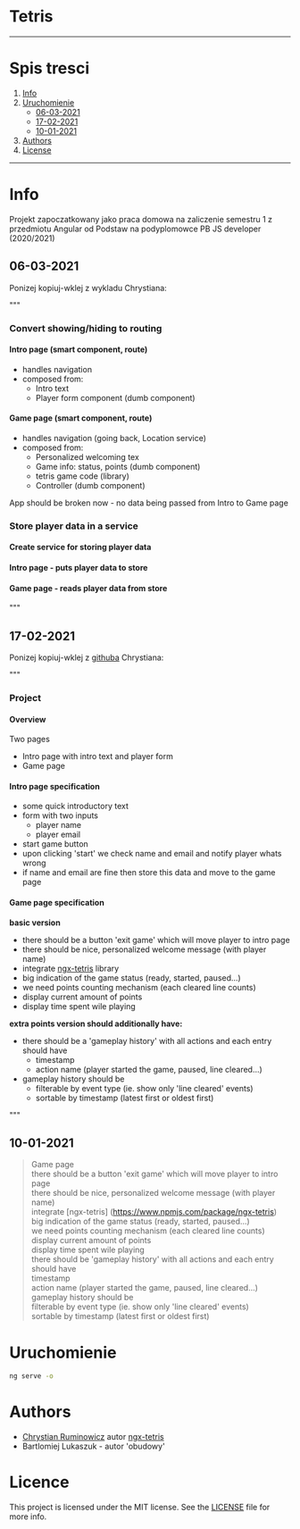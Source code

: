 # Tetris

---

# Spis tresci

1. [Info](#info)
2. [Uruchomienie](#uruchomienie)
   + [06-03-2021](#06-03-2021)
   + [17-02-2021](#17-02-2021)
   + [10-01-2021](#10-01-2021)
3. [Authors](#authors)
4. [License](#license)

---

# Info

Projekt zapoczatkowany jako praca domowa na zaliczenie semestru 1 z przedmiotu Angular od Podstaw na podyplomowce PB JS developer (2020/2021)

## 06-03-2021

Ponizej kopiuj-wklej z wykladu Chrystiana:

"""

### Convert showing/hiding to routing

#### Intro page (smart component, route)

+ handles navigation
+ composed from:
  - Intro text
  - Player form component (dumb component)

#### Game page (smart component, route)

+ handles navigation (going back, Location service)
+ composed from:
  - Personalized welcoming tex
  - Game info: status, points (dumb component)
  - tetris game code (library)
  - Controller (dumb component)

App should be broken now - no data being passed from Intro to Game page

### Store player data in a service

#### Create service for storing player data

#### Intro page - puts player data to store

#### Game page - reads player data from store

"""

## 17-02-2021

Ponizej kopiuj-wklej z [githuba](https://github.com/chrum/ng-2020/blob/master/README.md)
Chrystiana:

"""

### Project

#### Overview
Two pages
- Intro page with intro text and player form
- Game page

#### Intro page specification

- some quick introductory text
- form with two inputs
    - player name
    - player email
- start game button
- upon clicking 'start' we check name and email and notify player whats wrong
- if name and email are fine then store this data and move to the game page

#### Game page specification
**basic version**
- there should be a button 'exit game' which will move player to intro page
- there should be nice, personalized welcome message (with player name)
- integrate [ngx-tetris](https://www.npmjs.com/package/ngx-tetris) library
- big indication of the game status (ready, started, paused...)
- we need points counting mechanism (each cleared line counts)
- display current amount of points
- display time spent wile playing

**extra points version should additionally have:**
- there should be a 'gameplay history' with all actions and each entry should have
    - timestamp
    - action name (player started the game, paused, line cleared...)
- gameplay history should be
    - filterable by event type (ie. show only 'line cleared' events)
    - sortable by timestamp (latest first or oldest first)

"""

## 10-01-2021

> Game page<br>
> there should be a button 'exit game' which will move player to intro page<br>
> there should be nice, personalized welcome message (with player name)<br>
> integrate [ngx-tetris] (https://www.npmjs.com/package/ngx-tetris)<br>
> big indication of the game status (ready, started, paused...)<br>
> we need points counting mechanism (each cleared line counts)<br>
> display current amount of points<br>
> display time spent wile playing<br>
> there should be 'gameplay history' with all actions and each entry should have<br>
> timestamp<br>
> action name (player started the game, paused, line cleared...)<br>
> gameplay history should be<br>
> filterable by event type (ie. show only 'line cleared' events)<br>
> sortable by timestamp (latest first or oldest first)<br>

# Uruchomienie

```bash
ng serve -o
```

# Authors

- [Chrystian Ruminowicz](http://chrum.it) autor [ngx-tetris](https://www.npmjs.com/package/ngx-tetris)
- Bartlomiej Lukaszuk - autor 'obudowy'

# Licence

This project is licensed under the MIT license. See the [LICENSE](LICENSE) file for more info.
